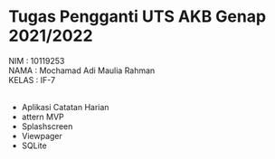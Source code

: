 # Tugas Pengganti UTS AKB Genap 2021/2022

NIM : 10119253<br>
NAMA : Mochamad Adi Maulia Rahman<br>
KELAS : IF-7<br>
<br>
+ Aplikasi Catatan Harian<br>
+ attern MVP<br>
+ Splashscreen<br>
+ Viewpager<br>
+ SQLite<br>
